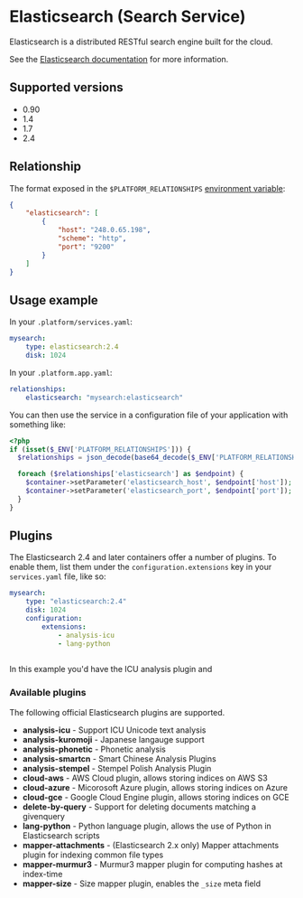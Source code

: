 # Elasticsearch (Search Service)

Elasticsearch is a distributed RESTful search engine built for the cloud.

See the [Elasticsearch documentation](https://www.elastic.co/guide/en/elasticsearch/reference/current/index.html) for more information.

## Supported versions

* 0.90
* 1.4
* 1.7
* 2.4

## Relationship

The format exposed in the `$PLATFORM_RELATIONSHIPS` [environment variable](/development/variables.md):

```json
{
    "elasticsearch": [
        {
            "host": "248.0.65.198",
            "scheme": "http",
            "port": "9200"
        }
    ]
}
```

## Usage example

In your `.platform/services.yaml`:

```yaml
mysearch:
    type: elasticsearch:2.4
    disk: 1024
```

In your `.platform.app.yaml`:

```yaml
relationships:
    elasticsearch: "mysearch:elasticsearch"
```

You can then use the service in a configuration file of your application with something like:

```php
<?php
if (isset($_ENV['PLATFORM_RELATIONSHIPS'])) {
  $relationships = json_decode(base64_decode($_ENV['PLATFORM_RELATIONSHIPS']), TRUE);

  foreach ($relationships['elasticsearch'] as $endpoint) {
    $container->setParameter('elasticsearch_host', $endpoint['host']);
    $container->setParameter('elasticsearch_port', $endpoint['port']);
  }
}
```

## Plugins

The Elasticsearch 2.4 and later containers offer a number of plugins.  To enable them, list them under the `configuration.extensions` key in your `services.yaml` file, like so:

```yaml
mysearch:
    type: "elasticsearch:2.4"
    disk: 1024
    configuration:
        extensions:
            - analysis-icu
            - lang-python
            
```

In this example you'd have the ICU analysis plugin and 

### Available plugins

The following official Elasticsearch plugins are supported.

* **analysis-icu** - Support ICU Unicode text analysis
* **analysis-kuromoji** - Japanese langauge support
* **analysis-phonetic** - Phonetic analysis
* **analysis-smartcn** - Smart Chinese Analysis Plugins
* **analysis-stempel** - Stempel Polish Analysis Plugin
* **cloud-aws** - AWS Cloud plugin, allows storing indices on AWS S3
* **cloud-azure** - Micorosoft Azure plugin, allows storing indices on Azure
* **cloud-gce** - Google Cloud Engine plugin, allows storing indices on GCE
* **delete-by-query** - Support for deleting documents matching a givenquery
* **lang-python** - Python language plugin, allows the use of Python in Elasticsearch scripts
* **mapper-attachments** - (Elasticsearch 2.x only) Mapper attachments plugin for indexing common file types 
* **mapper-murmur3** - Murmur3 mapper plugin for computing hashes at index-time
* **mapper-size** - Size mapper plugin, enables the `_size` meta field
